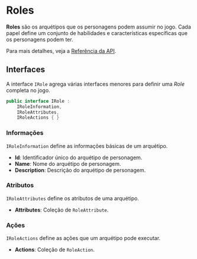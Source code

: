 # Roles

**Roles** são os arquétipos que os personagens podem assumir no jogo. Cada papel define um conjunto de habilidades e características específicas que os personagens podem ter.

Para mais detalhes, veja a [Referência da API](../../api/DiceRolling.Roles.md).

## Interfaces

A interface `IRole` agrega várias interfaces menores para definir uma _Role_ completa no jogo.

```csharp
public interface IRole :
    IRoleInformation,
    IRoleAttributes,
    IRoleActions { }
```

### Informações

`IRoleInformation` define as informações básicas de um arquétipo.

- **Id**: Identificador único do arquétipo de personagem.
- **Name**: Nome do arquétipo de personagem.
- **Description**: Descrição do arquétipo de personagem.

### Atributos

`IRoleAttributes` define os atributos de uma arquétipo.

- **Attributes**: Coleção de `RoleAttribute`.

### Ações

`IRoleActions` define as ações que um arquétipo pode executar.

- **Actions**: Coleção de `RoleAction`.
